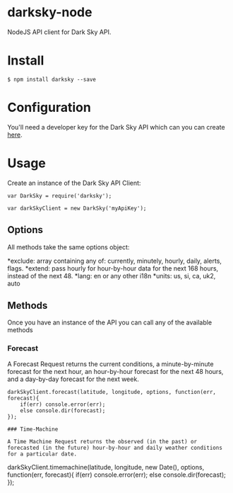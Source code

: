 # darksky-node
NodeJS API client for Dark Sky API.

# Install

```
$ npm install darksky --save
```

# Configuration

You'll need a developer key for the Dark Sky API which can you can create [here](https://darksky.net/dev/register).

# Usage

Create an instance of the Dark Sky API Client:

```
var DarkSky = require('darksky');

var darkSkyClient = new DarkSky('myApiKey');
```

## Options

All methods take the same options object:

*exclude: array containing any of: currently, minutely, hourly, daily, alerts, flags.
*extend: pass hourly for hour-by-hour data for the next 168 hours, instead of the next 48.
*lang: en or any other i18n
*units: us, si, ca, uk2, auto

## Methods

Once you have an instance of the API you can call any of the available methods

### Forecast

A Forecast Request returns the current conditions, a minute-by-minute forecast for the next hour, an hour-by-hour forecast for the next 48 hours, and a day-by-day forecast for the next week.

```
darkSkyClient.forecast(latitude, longitude, options, function(err, forecast){
    if(err) console.error(err);
    else console.dir(forecast);
});

### Time-Machine

A Time Machine Request returns the observed (in the past) or forecasted (in the future) hour-by-hour and daily weather conditions for a particular date.

```
darkSkyClient.timemachine(latitude, longitude, new Date(), options, function(err, forecast){
    if(err) console.error(err);
    else console.dir(forecast);
});
